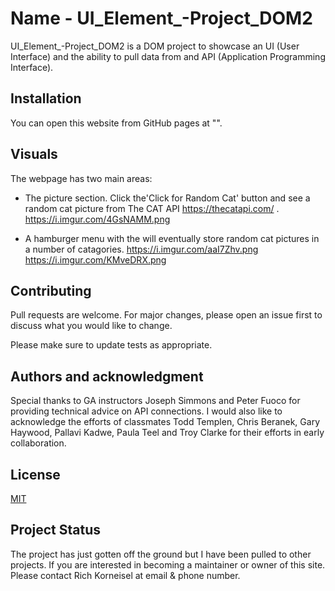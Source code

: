 # Name - UI_Element_-Project_DOM2

UI_Element_-Project_DOM2 is a DOM project to showcase an UI (User Interface) and the ability to pull data from and API (Application Programming Interface).

## Installation

You can open this website from GitHub pages at "".

## Visuals

The webpage has two main areas:
- The picture section.  Click the'Click for Random Cat' button and see a random cat picture from The CAT API https://thecatapi.com/ . https://i.imgur.com/4GsNAMM.png

- A hamburger menu with the will eventually store random cat pictures in a number of catagories.
https://i.imgur.com/aaI7Zhv.png
https://i.imgur.com/KMveDRX.png

## Contributing
Pull requests are welcome. For major changes, please open an issue first to discuss what you would like to change.

Please make sure to update tests as appropriate.

## Authors and acknowledgment
Special thanks to GA instructors Joseph Simmons and Peter Fuoco for providing technical advice on API connections.
I would also like to acknowledge the efforts of classmates Todd Templen, Chris Beranek, Gary Haywood, Pallavi Kadwe, Paula Teel and Troy Clarke for their efforts in early collaboration.

## License
[MIT](https://choosealicense.com/licenses/mit/)

## Project Status
The project has just gotten off the ground but I have been pulled to other projects.  If you are interested in becoming a maintainer or owner of this site.  Please contact Rich Korneisel at email & phone number.